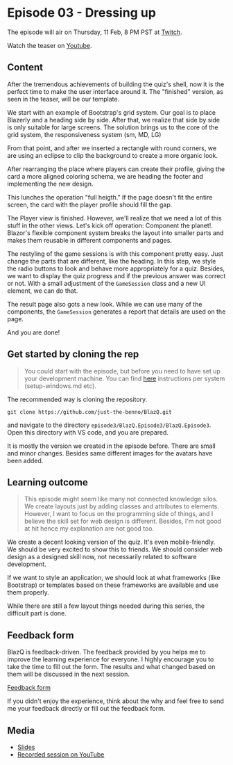 # Episode 03 - Dressing up


The episode will air on Thursday, 11 Feb, 8 PM PST at [Twitch](https://www.twitch.tv/justthebenno).

Watch the teaser on [Youtube](https://youtu.be/HUS3p9uvQrM). 


## Content

After the tremendous achievements of building the quiz's shell, now it is the perfect time to make the user interface around it. The "finished" version, as seen in the teaser, will be our template.

We start with an example of Bootstrap's grid system. Our goal is to place Blazerly and a heading side by side. After that, we realize that side by side is only suitable for large screens. The solution brings us to the core of the grid system, the responsiveness system (sm, MD, LG) 

From that point, and after we inserted a rectangle with round corners, we are using an eclipse to clip the background to create a more organic look.

After rearranging the place where players can create their profile, giving the card a more aligned coloring schema, we are heading the footer and implementing the new design. 
   
This lunches the operation "full heigth." If the page doesn't fit the entire screen, the card with the player profile should fill the gap. 

The Player view is finished. However, we'll realize that we need a lot of this stuff in the other views. Let's kick off operation: Component the planet!. Blazor's flexible component system breaks the layout into smaller parts and makes them reusable in different components and pages. 

The restyling of the game sessions is with this component pretty easy. Just change the parts that are different, like the heading. In this step, we style the radio buttons to look and behave more appropriately for a quiz. Besides, we want to display the quiz progress and if the previous answer was correct or not. With a small adjustment of the ```GameSession``` class and a new UI element, we can do that.

The result page also gots a new look. While we can use many of the components, the ```GameSession``` generates a report that details are used on the page. 

And you are done!

## Get started by cloning the rep

> You could start with the episode, but before you need to have set up your development machine. You can find [here](https://github.com/just-the-benno/BlazQ/tree/main/episode1) instructions per system (setup-windows.md etc).

The recommended way is cloning the repository. 

```
git clone https://github.com/just-the-benno/BlazQ.git
```

and navigate to the directory ```episode3/BlazQ.Episode3/BlazQ.Episode3```. Open this directory with VS code, and you are prepared. 

It is mostly the version we created in the episode before. There are small and minor changes. Besides same different images for the avatars have been added. 

## Learning outcome

> This episode might seem like many not connected knowledge silos. We create layouts just by adding classes and attributes to elements. However, I want to focus on the programming side of things, and I believe the skill set for web design is different. Besides, I'm not good at hit hence my explanation are not good too.   

We create a decent looking version of the quiz. It's even mobile-friendly. We should be very excited to show this to friends. We should consider web design as a designed skill now, not necessarily related to software development. 

If we want to style an application, we should look at what frameworks (like Bootstrap) or templates based on these frameworks are available and use them properly. 

While there are still a few layout things needed during this series, the difficult part is done. 


## Feedback form

BlazQ is feedback-driven. The feedback provided by you helps me to improve the learning experience for everyone. I highly encourage you to take the time to fill out the form. The results and what changed based on them will be discussed in the next session.

[Feedback form](https://forms.gle/PVcSKt8hQo3AfCMp8) 

If you didn't enjoy the experience, think about the why and feel free to send me your feedback directly or fill out the feedback form. 

## Media

+ [Slides](media/slides-episode-03.pdf)
+ [Recorded session on YouTube](https://youtu.be/RRdLLvoTgPA)
